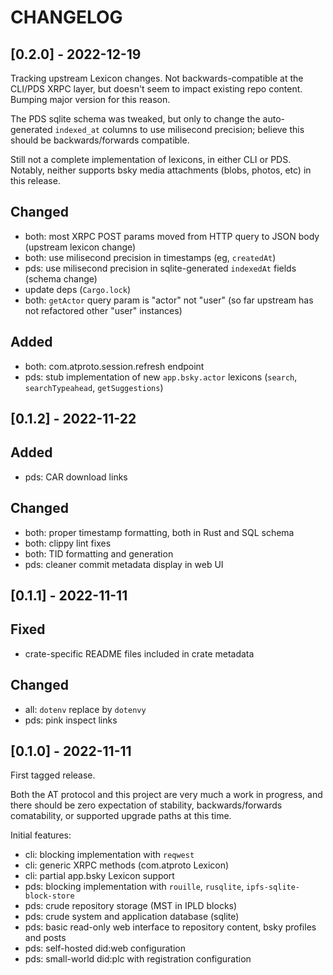 
# CHANGELOG

## [0.2.0] - 2022-12-19

Tracking upstream Lexicon changes. Not backwards-compatible at the CLI/PDS XRPC
layer, but doesn't seem to impact existing repo content. Bumping major version
for this reason.

The PDS sqlite schema was tweaked, but only to change the auto-generated
`indexed_at` columns to use milisecond precision; believe this should be
backwards/forwards compatible.

Still not a complete implementation of lexicons, in either CLI or PDS. Notably,
neither supports bsky media attachments (blobs, photos, etc) in this release.

## Changed

- both: most XRPC POST params moved from HTTP query to JSON body (upstream lexicon change)
- both: use milisecond precision in timestamps (eg, `createdAt`)
- pds: use milisecond precision in sqlite-generated `indexedAt` fields (schema change)
- update deps (`Cargo.lock`)
- both: `getActor` query param is "actor" not "user" (so far upstream has not
  refactored other "user" instances)

## Added

- both: com.atproto.session.refresh endpoint
- pds: stub implementation of new `app.bsky.actor` lexicons (`search`,
  `searchTypeahead`, `getSuggestions`)


## [0.1.2] - 2022-11-22

## Added

- pds: CAR download links

## Changed

- both: proper timestamp formatting, both in Rust and SQL schema
- both: clippy lint fixes
- both: TID formatting and generation
- pds: cleaner commit metadata display in web UI


## [0.1.1] - 2022-11-11

## Fixed

- crate-specific README files included in crate metadata

## Changed

- all: `dotenv` replace by `dotenvy`
- pds: pink inspect links

## [0.1.0] - 2022-11-11

First tagged release.

Both the AT protocol and this project are very much a work in progress, and
there should be zero expectation of stability, backwards/forwards comatability,
or supported upgrade paths at this time.

Initial features:

- cli: blocking implementation with `reqwest`
- cli: generic XRPC methods (com.atproto Lexicon)
- cli: partial app.bsky Lexicon support
- pds: blocking implementation with `rouille`, `rusqlite`, `ipfs-sqlite-block-store`
- pds: crude repository storage (MST in IPLD blocks)
- pds: crude system and application database (sqlite)
- pds: basic read-only web interface to repository content, bsky profiles and posts
- pds: self-hosted did:web configuration
- pds: small-world did:plc with registration configuration

